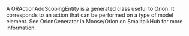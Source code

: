 A ORActionAddScopingEntity is a generated class useful to Orion. It corresponds to an action that can be performed on a type of model element. See OrionGenerator in Moose/Orion on SmalltalkHub for more information.